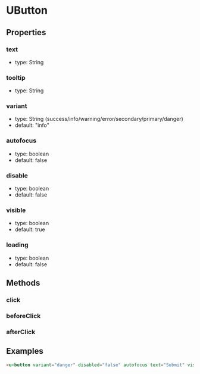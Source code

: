 # UButton

## Properties

### text

* type: String

### tooltip

* type: String

### variant

* type: String (success/info/warning/error/secondary/primary/danger)
* default: "info"

### autofocus

* type: boolean
* default: false

### disable

* type: boolean
* default: false

### visible

* type: boolean
* default: true

### loading

* type: boolean
* default: false

## Methods

### click

### beforeClick

### afterClick

## Examples

```html
<u-button variant="danger" disabled="false" autofocus text="Submit" visible="true" @click="" @beforeClick="" @afterClick="" loading="true" />
```
